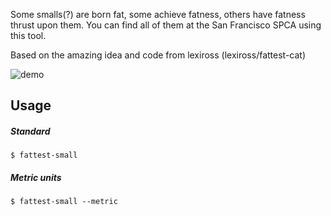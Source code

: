 Some smalls(?) are born fat, some achieve fatness, others have fatness thrust upon them. You can find all of them at the San Francisco SPCA using this tool.

Based on the amazing idea and code from lexiross (lexiross/fattest-cat)

![demo](https://github.com/t04glovern/fattest-small/blob/master/screenshot.png)

## Usage

##### Standard
`$ fattest-small`

##### Metric units
`$ fattest-small --metric`
